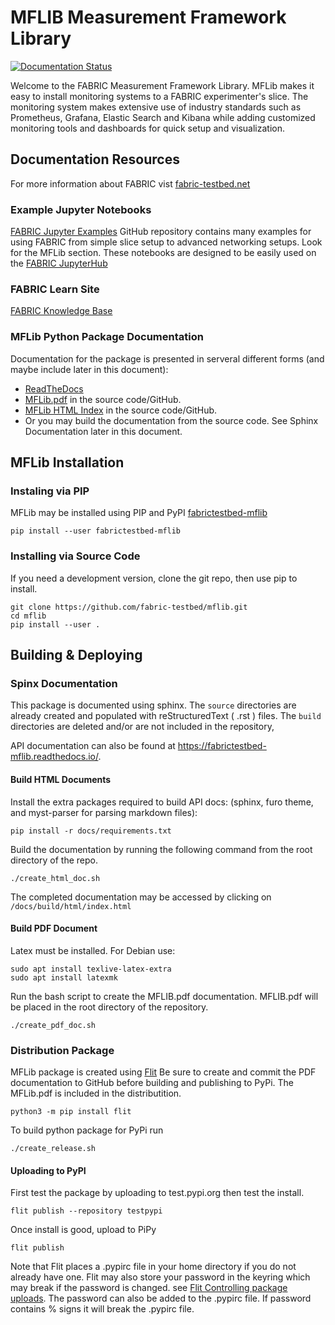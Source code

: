 # MFLIB Measurement Framework Library

[![Documentation Status](https://readthedocs.org/projects/fabrictestbed-mflib/badge/?version=latest)](https://fabrictestbed-mflib.readthedocs.io/en/latest/?badge=latest)

Welcome to the FABRIC Measurement Framework Library. MFLib makes it easy to install monitoring systems to a FABRIC experimenter's slice. The monitoring system makes extensive use of industry standards such as Prometheus, Grafana, Elastic Search and Kibana while adding customized monitoring tools and dashboards for quick setup and visualization.

## Documentation Resources
For more information about FABRIC vist [fabric-testbed.net](https://fabric-testbed.net/)
### Example Jupyter Notebooks
[FABRIC Jupyter Examples](https://github.com/fabric-testbed/jupyter-examples) GitHub repository contains many examples for using FABRIC from simple slice setup to advanced networking setups. Look for the MFLib section. These notebooks are designed to be easily used on the [FABRIC JupyterHub](https://jupyter.fabric-testbed.net/)

### FABRIC Learn Site
[FABRIC Knowledge Base](https://learn.fabric-testbed.net/) 

### MFLib Python Package Documentation
Documentation for the package is presented in serveral different forms (and maybe include later in this document):
* [ReadTheDocs](https://fabrictestbed-mflib.readthedocs.io/en/latest/)
* [MFLib.pdf](https://github.com/fabric-testbed/mflib/blob/main/MFLib.pdf) in the source code/GitHub.
* [MFLib HTML Index](https://github.com/fabric-testbed/mflib/blob/main/docs/html/index.html) in the source code/GitHub.
* Or you may build the documentation from the source code. See Sphinx Documentation later in this document.

## MFLib Installation

### Instaling via PIP
MFLib may be installed using PIP and PyPI [fabrictestbed-mflib](https://pypi.org/project/fabrictestbed-mflib/)
```
pip install --user fabrictestbed-mflib
```

### Installing via Source Code
If you need a development version, clone the git repo, then use pip to install.
```
git clone https://github.com/fabric-testbed/mflib.git
cd mflib
pip install --user .
```
## Building & Deploying

### Spinx Documentation
This package is documented using sphinx. The `source` directories are already created and populated with reStructuredText ( .rst ) files. The `build` directories are deleted and/or are not included in the repository,

API documentation can also be found at https://fabrictestbed-mflib.readthedocs.io/.

#### Build HTML Documents

Install the extra packages required to build API docs: (sphinx, furo theme, and myst-parser for parsing markdown files):

```
pip install -r docs/requirements.txt
```

Build the documentation by running the following command from the root directory of the repo.
```
./create_html_doc.sh
```

The completed documentation may be accessed by clicking on `/docs/build/html/index.html`

#### Build PDF Document
Latex must be installed. For Debian use: 
```
sudo apt install texlive-latex-extra 
sudo apt install latexmk

```
Run the bash script to create the MFLIB.pdf documentation. MFLIB.pdf will be placed in the root directory of the repository.
```
./create_pdf_doc.sh
```

### Distribution Package

MFLib package is created using [Flit](https://flit.pypa.io/en/stable/)
Be sure to create and commit the PDF documentation to GitHub before building and publishing to PyPi. The MFLib.pdf is included in the distributition.
```
python3 -m pip install flit
```
To build python package for PyPi run  
```
./create_release.sh
```

#### Uploading to PyPI

First test the package by uploading to test.pypi.org then test the install.
```
flit publish --repository testpypi 
```
Once install is good, upload to PiPy  
```
flit publish
```
Note that Flit places a .pypirc file in your home directory if you do not already have one. Flit may also store your password in the keyring which may break if the password is changed. see [Flit Controlling package uploads](https://flit.pypa.io/en/stable/upload.html). The password can also be added to the .pypirc file. If password contains % signs it will break the .pypirc file.
